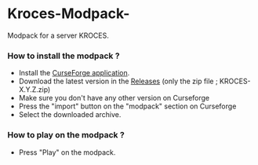 # Kroces-Modpack-
Modpack for a server KROCES.

### How to install the modpack ?
- Install the [CurseForge application](https://www.curseforge.com/).
- Download the latest version in the [Releases](https://github.com/Steve557mag-fr/Kroces-Modpack-/releases) (only the zip file ; KROCES-X.Y.Z.zip)
- Make sure you don't have any other version on Curseforge
- Press the "import" button on the "modpack" section on Curseforge
- Select the downloaded archive.


### How to play on the modpack ?
- Press "Play" on the modpack.
